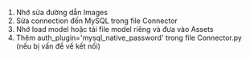 1. Nhớ sửa đường dẫn Images
2. Sửa connection đến MySQL trong file Connector
3. Nhớ load model hoặc tải file model riêng và đưa vào Assets
4. Thêm auth_plugin='mysql_native_password' trong file Connector.py (nếu bị vấn đề về kết nối)